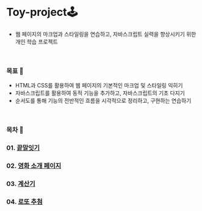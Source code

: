 <br/>

# Toy-project🕹
- 웹 페이지의 마크업과 스타일링을 연습하고, 자바스크립트 실력을 향상시키기 위한 개인 학습 프로젝트

<br/>

### 목표 🥊
- HTML과 CSS를 활용하여 웹 페이지의 기본적인 마크업 및 스타일링 익히기
- 자바스크립트를 활용하여 동적 기능을 추가하고, 자바스크립트의 기초 다지기
- 순서도를 통해 기능의 전반적인 흐름을 시각적으로 정리하고, 구현하는 연습하기

<br/>

### 목차 📑
### 01. [끝말잇기](https://github.com/kwonboryong/ToyProjects/tree/main/word_chain_game)
### 02. [영화 소개 페이지](https://github.com/kwonboryong/ToyProjects/tree/main/movie_page)
### 03. [계산기](https://github.com/kwonboryong/ToyProjects/tree/main/calculator)
### 04. [로또 추첨](https://github.com/kwonboryong/ToyProjects/tree/main/lotto-draw)








<br/><br/><br/>

